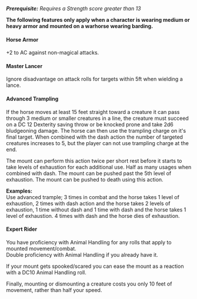 _**Prerequisite:** Requires a Strength score greater than 13_

**The following features only apply when a character is wearing medium or heavy armor and mounted on a warhorse wearing barding.**

#### Horse Armor

+2 to AC against non-magical attacks.

#### Master Lancer

Ignore disadvantage on attack rolls for targets within 5ft when wielding a lance.

#### Advanced Trampling

If the horse moves at least 15 feet straight toward a creature it can pass through 3 medium or smaller creatures in a line, the creature must succeed on a DC 12 Dexterity saving throw or be knocked prone and take 2d6 bludgeoning damage. The horse can then use the trampling charge on it's final target. When combined with the dash action the number of targeted creatures increases to 5, but the player can not use trampling charge at the end.

The mount can perform this action twice per short rest before it starts to take levels of exhaustion for each additional use. Half as many usages when combined with dash. The mount can be pushed past the 5th level of exhaustion. The mount can be pushed to death using this action.

**Examples:**  
Use advanced trample; 3 times in combat and the horse takes 1 level of exhaustion, 2 times with dash action and the horse takes 2 levels of exhaustion, 1 time without dash and 1 time with dash and the horse takes 1 level of exhaustion. 4 times with dash and the horse dies of exhaustion.

#### Expert Rider

You have proficiency with Animal Handling for any rolls that apply to mounted movement/combat.  
Double proficiency with Animal Handling if you already have it.

If your mount gets spooked/scared you can ease the mount as a reaction with a DC10 Animal Handling roll.

Finally, mounting or dismounting a creature costs you only 10 feet of movement, rather than half your speed.